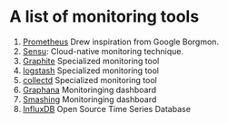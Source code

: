# A list of monitoring tools

1. [Prometheus](https://prometheus.io/) Drew inspiration from Google Borgmon.
1. [Sensu](https://sensu.io/): Cloud-native monitoring technique.
1. [Graphite](https://graphiteapp.org/) Specialized monitoring tool
1. [logstash](https://www.elastic.co/logstash) Specialized monitoring tool
1. [collectd](https://collectd.org/) Specialized monitoring tool
1. [Graphana](https://grafana.com/) Monitoringing dashboard
1. [Smashing](https://smashing.github.io/) Monitoringing dashboard
1. [InfluxDB](https://www.influxdata.com/) Open Source Time Series Database
